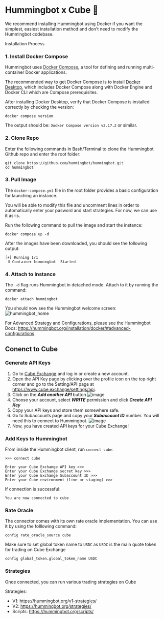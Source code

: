# Hummingbot x Cube 🧊

We recommend installing Hummingbot using Docker if you want the simplest, easiest installation method and don't need to modify the Hummingbot codebase.

Installation Process

### 1. Install Docker Compose
   
Hummingbot uses [Docker Compose](https://docs.docker.com/compose/), a tool for defining and running multi-container Docker applications.

The recommended way to get Docker Compose is to install [Docker Desktop](https://www.docker.com/products/docker-desktop/), which includes Docker Compose along with Docker Engine and Docker CLI which are Compose prerequisites.

After installing Docker Desktop, verify that Docker Compose is installed correctly by checking the version:
```
docker compose version
```
The output should be: ```Docker Compose version v2.17.2``` or similar.

### 2. Clone Repo

Enter the following commands in Bash/Terminal to clone the Hummingbot Github repo and enter the root folder:
```
git clone https://github.com/hummingbot/hummingbot.git
cd hummingbot
```
### 3. Pull Image

The ```docker-compose.yml``` file in the root folder provides a basic configuration for launching an instance.

You will be able to modify this file and uncomment lines in order to automatically enter your pasword and start strategies. For now, we can use it as-is.

Run the following command to pull the image and start the instance:
```
docker compose up -d
```
After the images have been downloaded, you should see the following output:
```
[+] Running 1/1
 ⠿ Container hummingbot  Started
```

### 4. Attach to Instance

The``` -d``` flag runs Hummingbot in detached mode. Attach to it by running the command:
```
docker attach hummingbot
```

You should now see the Hummingbot welcome screen:
![hummingbot_home](https://github.com/nickFNY/Hummingbot_Cube/assets/63250024/305aeff9-0ad0-4e08-addc-c5148dd210c5)

For Advanced Strategy and Configurations, please see the Hummingbot Docs: https://hummingbot.org/installation/docker/#advanced-configurations


## Conenct to Cube 

### Generate API Keys

1. Go to [Cube Exchange](https://www.cube.exchange/) and log in or create a new account.
2. Open the API Key page by clicking over the profile icon on the top right corner and go to the Setting/API page at https://www.cube.exchange/settings/api.
3. Click on the _**Add another API**_ button
![image](https://github.com/nickFNY/Hummingbot_Cube/assets/63250024/93919093-7766-4db5-ae4c-a4ecee745eb6)
4. Choose your account, select _**WRITE**_ permission and click _**Create API Key**_
5. Copy your API keys and store them somewhere safe.
6. Go to Subaccounts page and copy your _**Subaccount ID**_ number. You will need this to connect to Hummingbot.
![image](https://github.com/nickFNY/Hummingbot_Cube/assets/63250024/f862a230-4a95-48d6-8965-4e9cb64ebe14)
7. Now, you have created API keys for your Cube Exchange!

### Add Keys to Hummingbot
From inside the Hummingbot client, run ```connect cube```:
```
>>> connect cube

Enter your Cube Exchange API key >>>
Enter your Cube Exchange secret key >>>
Enter your Cube Exchange Subaccount ID >>>
Enter your Cube environment (live or staging) >>>
```
If connection is successful:
```
You are now connected to cube
```

### Rate Oracle
The connector comes with its own rate oracle implementation. You can use it by using the folllowing command:
```
config rate_oracle_source cube
```
Make sure to set global token name to ```USDC``` as ```USDC``` is the main quote token for trading on Cube Exchange
```
config global_token.global_token_name USDC
```

### Strategies 

Once connected, you can run various trading strategies on Cube

Strategies: 
- V1: https://hummingbot.org/v1-strategies/
- V2: https://hummingbot.org/strategies/
- Scripts: https://hummingbot.org/scripts/


